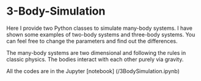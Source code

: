 # 3-Body-Simulation
Here I provide two Python classes to simulate many-body systems. I have shown some examples of two-body systems and three-body systems. You can feel free to change the parameters and find out the differences.

The many-body systems are two dimensional and following the rules in classic physics. The bodies interact with each other purely via gravity.

All the codes are in the Jupyter [notebook] (/3BodySimulation.ipynb)
